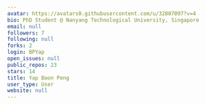 ```yaml
---
avatar: https://avatars0.githubusercontent.com/u/32807097?v=4
bio: PhD Student @ Nanyang Technological University, Singapore
email: null
followers: 7
following: null
forks: 2
login: BPYap
open_issues: null
public_repos: 23
stars: 14
title: Yap Boon Peng
user_type: User
website: null
---
```

